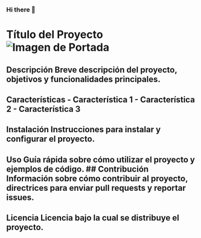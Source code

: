 ### Hi there 👋

<!--
**CristinaAguileraBriones/CristinaAguileraBriones** is a ✨ _special_ ✨ repository because its `README.md` (this file) appears on your GitHub profile.

Here are some ideas to get you started:

- 🔭 I’m currently working on ...
- 🌱 I’m currently learning ...
- 👯 I’m looking to collaborate on ...
- 🤔 I’m looking for help with ...
- 💬 Ask me about ...
- 📫 How to reach me: ...
- 😄 Pronouns: ...
- ⚡ Fun fact: ...
-->

# Título del Proyecto ![Imagen de Portada](url_de_la_imagen) 
## Descripción Breve descripción del proyecto, objetivos y funcionalidades principales.
## Características - Característica 1 - Característica 2 - Característica 3 
## Instalación Instrucciones para instalar y configurar el proyecto. 
## Uso Guía rápida sobre cómo utilizar el proyecto y ejemplos de código. ## Contribución Información sobre cómo contribuir al proyecto, directrices para enviar pull requests y reportar issues. 
## Licencia Licencia bajo la cual se distribuye el proyecto.
